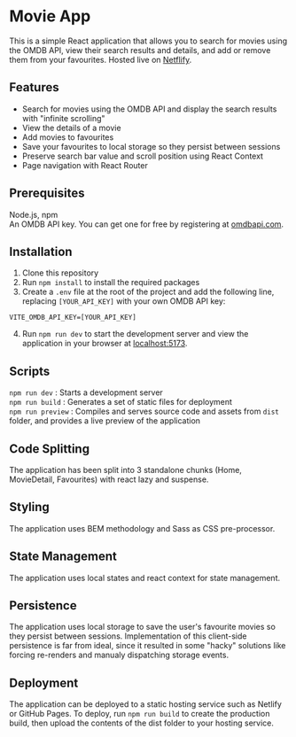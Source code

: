 # Movie App
This is a simple React application that allows you to search for movies using the OMDB API, view their search results and details, and add or remove them from your favourites. Hosted live on [Netflify](https://magnificent-muffin-9a364c.netlify.app/).

## Features
- Search for movies using the OMDB API and display the search results with "infinite scrolling"
- View the details of a movie
- Add movies to favourites
- Save your favourites to local storage so they persist between sessions
- Preserve search bar value and scroll position using React Context
- Page navigation with React Router

## Prerequisites
Node.js, npm  
An OMDB API key. You can get one for free by registering at [omdbapi.com](https://www.omdbapi.com/apikey.aspx).

## Installation
1. Clone this repository  
2. Run `npm install` to install the required packages  
3. Create a `.env` file at the root of the project and add the following line, replacing `[YOUR_API_KEY]` with your own OMDB API key:
```
VITE_OMDB_API_KEY=[YOUR_API_KEY]
```
4. Run `npm run dev` to start the development server and view the application in your browser at [localhost:5173](http://localhost:5173/).

## Scripts
`npm run dev` : Starts a development server  
`npm run build` : Generates a set of static files for deployment  
`npm run preview` : Compiles and serves source code and assets from `dist` folder, and provides a live preview of the application  

## Code Splitting
The application has been split into 3 standalone chunks (Home, MovieDetail, Favourites) with react lazy and suspense.

## Styling
The application uses BEM methodology and Sass as CSS pre-processor.

## State Management
The application uses local states and react context for state management.

## Persistence
The application uses local storage to save the user's favourite movies so they persist between sessions. Implementation of this client-side persistence is far from ideal, since it resulted in some "hacky" solutions like forcing re-renders and manualy dispatching storage events.

## Deployment
The application can be deployed to a static hosting service such as Netlify or GitHub Pages. To deploy, run `npm run build` to create the production build, then upload the contents of the dist folder to your hosting service.
